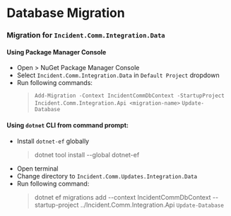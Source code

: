 ﻿# Database Migration

### Migration for `Incident.Comm.Integration.Data`

#### Using Package Manager Console
- Open > NuGet Package Manager Console
- Select `Incident.Comm.Integration.Data` in `Default Project` dropdown
- Run following commands:
  > `Add-Migration -Context IncidentCommDbContext -StartupProject Incident.Comm.Integration.Api <migration-name>`
  > `Update-Database`
#### Using `dotnet` CLI from command prompt:
- Install `dotnet-ef` globally
  > dotnet tool install --global dotnet-ef
- Open terminal
- Change directory to `Incident.Comm.Updates.Integration.Data`
- Run following command:
  > dotnet ef migrations add <migration-name> --context IncidentCommDbContext --startup-project ../Incident.Comm.Integration.Api
  > `Update-Database`
